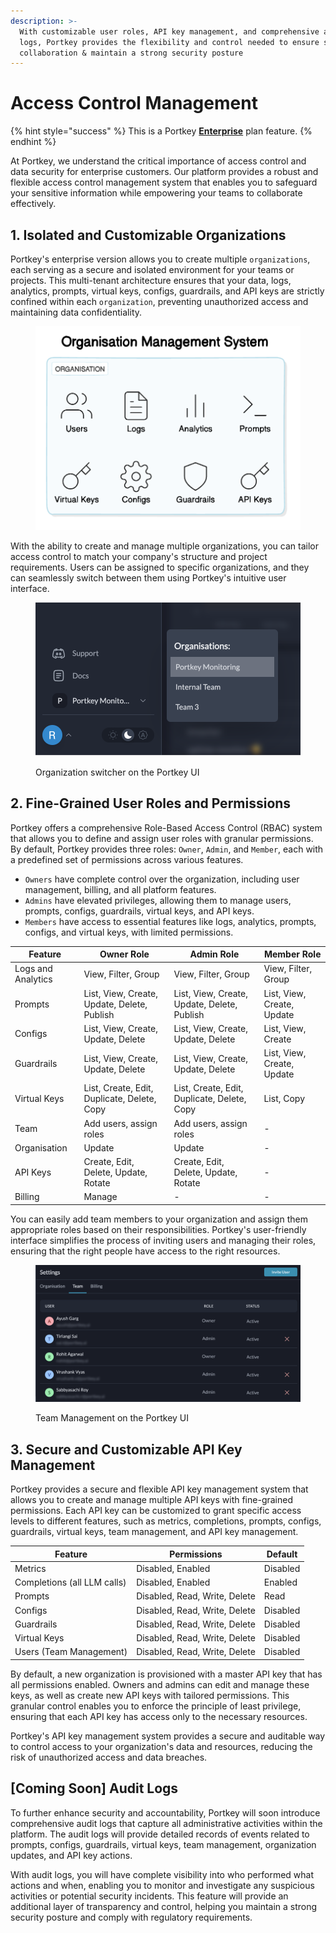 ```yaml
---
description: >-
  With customizable user roles, API key management, and comprehensive audit
  logs, Portkey provides the flexibility and control needed to ensure secure
  collaboration & maintain a strong security posture
---
```


# Access Control Management

{% hint style="success" %}
This is a Portkey [**Enterprise**](https://portkey.ai/docs/product/enterprise-offering) plan feature.
{% endhint %}

At Portkey, we understand the critical importance of access control and data security for enterprise customers. Our platform provides a robust and flexible access control management system that enables you to safeguard your sensitive information while empowering your teams to collaborate effectively.

## 1. Isolated and Customizable Organizations

Portkey's enterprise version allows you to create multiple `organizations`, each serving as a secure and isolated environment for your teams or projects. This multi-tenant architecture ensures that your data, logs, analytics, prompts, virtual keys, configs, guardrails, and API keys are strictly confined within each `organization`, preventing unauthorized access and maintaining data confidentiality.

<figure><img src="../../.gitbook/assets/Pasted image 20240520110704.png" alt=""><figcaption></figcaption></figure>

With the ability to create and manage multiple organizations, you can tailor access control to match your company's structure and project requirements. Users can be assigned to specific organizations, and they can seamlessly switch between them using Portkey's intuitive user interface.

<figure><img src="../../.gitbook/assets/Pasted image 20240520111010.png" alt=""><figcaption><p>Organization switcher on the Portkey UI</p></figcaption></figure>

## 2. Fine-Grained User Roles and Permissions

Portkey offers a comprehensive Role-Based Access Control (RBAC) system that allows you to define and assign user roles with granular permissions. By default, Portkey provides three roles: `Owner`, `Admin`, and `Member`, each with a predefined set of permissions across various features.

* `Owners` have complete control over the organization, including user management, billing, and all platform features.
* `Admins` have elevated privileges, allowing them to manage users, prompts, configs, guardrails, virtual keys, and API keys.
* `Members` have access to essential features like logs, analytics, prompts, configs, and virtual keys, with limited permissions.

| Feature            | Owner Role                                  | Admin Role                                  | Member Role                |
| ------------------ | ------------------------------------------- | ------------------------------------------- | -------------------------- |
| Logs and Analytics | View, Filter, Group                         | View, Filter, Group                         | View, Filter, Group        |
| Prompts            | List, View, Create, Update, Delete, Publish | List, View, Create, Update, Delete, Publish | List, View, Create, Update |
| Configs            | List, View, Create, Update, Delete          | List, View, Create, Update, Delete          | List, View, Create         |
| Guardrails         | List, View, Create, Update, Delete          | List, View, Create, Update, Delete          | List, View, Create, Update |
| Virtual Keys       | List, Create, Edit, Duplicate, Delete, Copy | List, Create, Edit, Duplicate, Delete, Copy | List, Copy                 |
| Team               | Add users, assign roles                     | Add users, assign roles                     | -                          |
| Organisation       | Update                                      | Update                                      | -                          |
| API Keys           | Create, Edit, Delete, Update, Rotate        | Create, Edit, Delete, Update, Rotate        | -                          |
| Billing            | Manage                                      | -                                           | -                          |

You can easily add team members to your organization and assign them appropriate roles based on their responsibilities. Portkey's user-friendly interface simplifies the process of inviting users and managing their roles, ensuring that the right people have access to the right resources.

<figure><img src="../../.gitbook/assets/image.png" alt=""><figcaption><p>Team Management on the Portkey UI</p></figcaption></figure>

## 3. Secure and Customizable API Key Management

Portkey provides a secure and flexible API key management system that allows you to create and manage multiple API keys with fine-grained permissions. Each API key can be customized to grant specific access levels to different features, such as metrics, completions, prompts, configs, guardrails, virtual keys, team management, and API key management.

| Feature                     | Permissions                   | Default  |
| --------------------------- | ----------------------------- | -------- |
| Metrics                     | Disabled, Enabled             | Disabled |
| Completions (all LLM calls) | Disabled, Enabled             | Enabled  |
| Prompts                     | Disabled, Read, Write, Delete | Read     |
| Configs                     | Disabled, Read, Write, Delete | Disabled |
| Guardrails                  | Disabled, Read, Write, Delete | Disabled |
| Virtual Keys                | Disabled, Read, Write, Delete | Disabled |
| Users (Team Management)     | Disabled, Read, Write, Delete | Disabled |

By default, a new organization is provisioned with a master API key that has all permissions enabled. Owners and admins can edit and manage these keys, as well as create new API keys with tailored permissions. This granular control enables you to enforce the principle of least privilege, ensuring that each API key has access only to the necessary resources.

Portkey's API key management system provides a secure and auditable way to control access to your organization's data and resources, reducing the risk of unauthorized access and data breaches.

## \[Coming Soon] Audit Logs

To further enhance security and accountability, Portkey will soon introduce comprehensive audit logs that capture all administrative activities within the platform. The audit logs will provide detailed records of events related to prompts, configs, guardrails, virtual keys, team management, organization updates, and API key actions.

With audit logs, you will have complete visibility into who performed what actions and when, enabling you to monitor and investigate any suspicious activities or potential security incidents. This feature will provide an additional layer of transparency and control, helping you maintain a strong security posture and comply with regulatory requirements.
